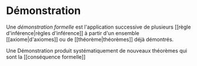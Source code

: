 # Démonstration
Une _démonstration formelle_ est l'application successive de plusieurs [[règle d'inférence|règles d'inférence]] à partir d'un ensemble [[axiome|d'axiomes]] ou de [[théorème|théorèmes]] déjà démontrés.

Une Démonstration produit systématiquement de nouveaux théorèmes qui sont la [[conséquence formelle]]